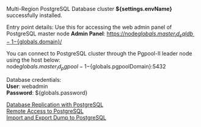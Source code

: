 Multi-Region PostgreSQL Database cluster **${settings.envName}** successfully installed.

Entry point details:
Use this for accessing the web admin panel of PostgreSQL master node
**Admin Panel**: [https://node${globals.master_id_sqldb-1}-${globals.domain}/](https://node${globals.master_id_sqldb-1}-${globals.domain}/)

You can connect to PostgreSQL cluster through the Pgpool-II leader node using the host below:    
node${globals.master_id_pgpool-1}-${globals.pgpoolDomain}:5432

Database credentials:    
**User**: webadmin    
**Password**: ${globals.password}    

[Database Replication with PostgreSQL](https://docs.jelastic.com/postgresql-database-replication/)    
[Remote Access to PostgreSQL](https://docs.jelastic.com/remote-access-postgres/)    
[Import and Export Dump to PostgreSQL](https://docs.jelastic.com/dump-postgres/)    

